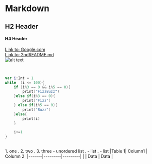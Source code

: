 # Markdown

## H2 Header
#### H4 Header
[Link to: Google.com](https://www.google.com/)
<br/>
[Link to: 2ndREADME.md](https://github.com/rfrfkb/Markdown/blob/master/2ndREADME.md)
<br/>
![alt text](https://github.com/rfrfkb/Markdown/blob/master/Truman_the_Tiger_logo.png)

<br/>

```swift
var i:Int = 1
while  (i <= 100){
    if (i%3 == 0 && i%5 == 0){
        print("FizzBuzz")
    }else if(i%3 == 0){
        print("Fizz")
    } else if(i%5 == 0){
        print("Buzz")
    }else{
        print(i)
    }
    
    i+=1
}
```
<br/>
1. one . 
2. two . 
3. three
- unordered list . 
- list . 
- list 
|Table 1| Column1 | Column 2|
|-------|---------|---------|
|       | Data    | Data    |
